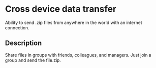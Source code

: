 # Cross device data transfer

Ability to send .zip files from anywhere in the world with an internet connection.

## Description 

Share files in groups with friends, colleagues, and managers. Just join a group and send the file.zip.